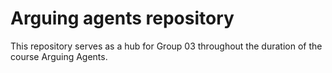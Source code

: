 # Arguing agents repository
This repository serves as a hub for Group 03 throughout the duration of the course Arguing Agents.
